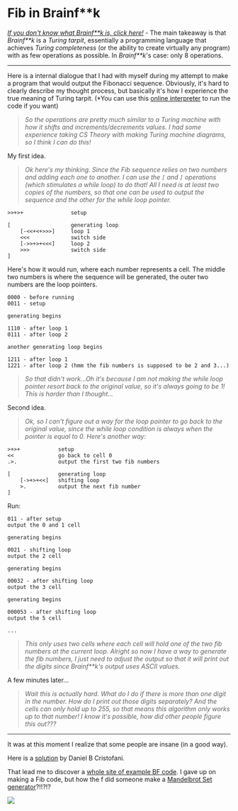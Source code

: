 # Fib in Brainf**k

*[If you don't know what Brainf**k is, click here!](https://esolangs.org/wiki/Brainf**k)* - The main takeaway is that *Brainf**k* is a *Turing tarpit*, essentially a programming language that achieves *Turing completeness* (or the ability to create virtually any program) with as few operations as possible. In *Brainf**k*'s case: only 8 operations.

---

Here is a internal dialogue that I had with myself during my attempt to make a program that would output the Fibonacci sequence. Obviously, it's hard to clearly describe my thought process, but basically it's how I experience the true meaning of Turing tarpit. (*You can use this [online interpreter](https://minond.xyz/Brainf**k/) to run the code if you want)

> *So the operations are pretty much similar to a Turing machine with how it shifts and increments/decrements values. I had some experience taking CS Theory with making Turing machine diagrams, so I think I can do this!*

My first idea.

> *Ok here's my thinking. Since the Fib sequence relies on two numbers and adding each one to another. I can use the `[` and `]` operations (which stimulates a while loop) to do that! All I need is at least two copies of the numbers, so that one can be used to output the sequence and the other for the while loop pointer.*


```Brainfuck
>>+>+               setup

[                   generating loop
    [-<<+<+>>>]     loop 1
    <<<             switch side
    [->>+>+<<<]     loop 2
    >>>             switch side
]
```

Here's how it would run, where each number represents a cell. The middle two numbers is where the sequence will be generated, the outer two numbers are the loop pointers.
```
0000 - before running
0011 - setup

generating begins

1110 - after loop 1
0111 - after loop 2

another generating loop begins

1211 - after loop 1
1221 - after loop 2 (hmm the fib numbers is supposed to be 2 and 3...)
```

> *So that didn't work...Oh it's because I am not making the while loop pointer resort back to the original value, so it's always going to be 1! This is harder than I thought...*

Second idea.

> *Ok, so I can't figure out a way for the loop pointer to go back to the original value, since the while loop condition is always when the pointer is equal to 0. Here's another way:*

```Brainfuck
>+>+            setup
<<              go back to cell 0
.>.             output the first two fib numbers

[               generating loop
    [->+>+<<]   shifting loop
	>.          output the next fib number
]
```

Run:
```
011 - after setup
output the 0 and 1 cell

generating begins

0021 - shifting loop
output the 2 cell

generating begins

00032 - after shifting loop
output the 3 cell

generating begins

000053 - after shifting loop
output the 5 cell

...
```

> *This only uses two cells where each cell will hold one of the two fib numbers at the current loop. Alright so now I have a way to generate the fib numbers, I just need to adjust the output so that it will print out the digits since Brainf**k's output uses ASCII values.*

A few minutes later...

> *Wait this is actually hard. What do I do if there is more than one digit in the number. How do I print out those digits separately? And the cells can only hold up to 255, so that means this algorithm only works up to that number! I know it's possible, how did other people figure this out???*

---

It was at this moment I realize that some people are insane (in a good way).

Here is a [solution](http://Brainf**k.org/fib.b) by Daniel B Cristofani.

That lead me to discover a [whole site of example BF code](https://sange.fi/esoteric/Brainf**k/). I gave up on making a Fib code, but how the f did someone make a [Mandelbrot Set generator](https://www.youtube.com/watch?v=ABnBd0VZmPI)?!!?!?

![](https://i.imgur.com/IH4fZyx.gif)




